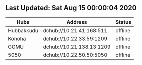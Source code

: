 ## Last Updated: Sat Aug 15 00:00:04 2020  

Hubs | Address | Status  
--- | --- | ---  
Hubbakkudu  |  dchub://10.21.41.168:511	|offline   
Konoha  |  dchub://10.22.33.59:1209	|offline   
GGMU  |  dchub://10.21.138.13:1209	|offline   
5050  |  dchub://10.22.50.50:5050	|offline   
